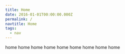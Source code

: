 ```yaml
---
title: Home
date: 2016-01-01T00:00:00.000Z
permalink: /
navtitle: Home
tags:
  - nav
---
```

home
home
home
home
home
home
home
home
home

